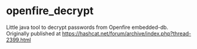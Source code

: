 # openfire_decrypt
Little java tool to decrypt passwords from Openfire embedded-db.
<br>
Originally published at https://hashcat.net/forum/archive/index.php?thread-2399.html
